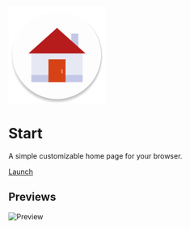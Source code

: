 ![App Icon](https://raw.githubusercontent.com/Domi04151309/Start/master/pwa/mipmap-xxxhdpi/ic_launcher.png)
# Start
A simple customizable home page for your browser.  

[Launch](https://domi04151309.github.io/Start/)

## Previews
![Preview](https://domi04151309.github.io/images/Web/start.jpg)
